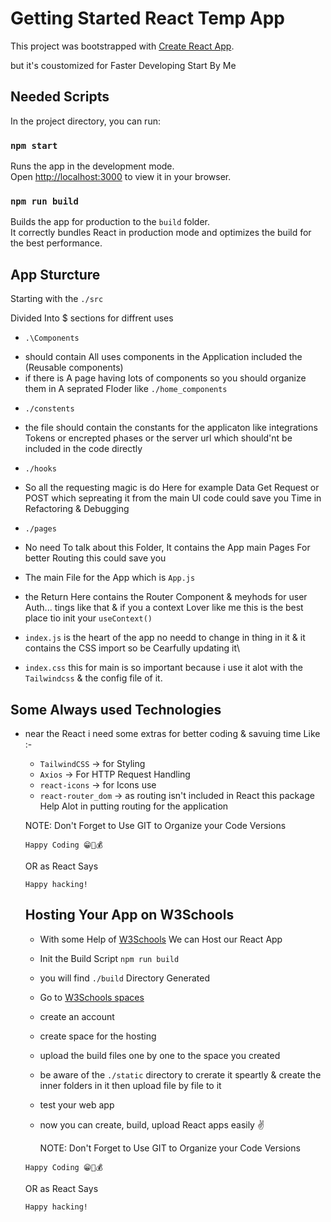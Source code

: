 # Getting Started React Temp App

This project was bootstrapped with [Create React App](https://github.com/facebook/create-react-app).

but it's coustomized for Faster Developing Start By Me

## Needed Scripts

In the project directory, you can run:

### `npm start`

Runs the app in the development mode.\
Open [http://localhost:3000](http://localhost:3000) to view it in your browser.

### `npm run build`

Builds the app for production to the `build` folder.\
It correctly bundles React in production mode and optimizes the build for the best performance.

## App Sturcture

Starting with the `./src`

Divided Into $ sections for diffrent uses

- `.\Components`

* should contain All uses components in the Application included the (Reusable components)
* if there is A page having lots of components so you should organize them in A seprated Floder like `./home_components`

- `./constents`

* the file should contain the constants for the applicaton like integrations Tokens or encrepted phases or the server url which should'nt be included in the code directly

- `./hooks`

* So all the requesting magic is do Here for example Data Get Request or POST
  which sepreating it from the main UI code could save you Time in Refactoring & Debugging

- `./pages`

* No need To talk about this Folder, It contains the App main Pages For better Routing this could save you

- The main File for the App which is `App.js`

- the Return Here contains the Router Component & meyhods for user Auth... tings like that & if you a context Lover like me this is the best place tio init your `useContext()`

- `index.js` is the heart of the app no needd to change in thing in it & it contains the CSS import so be Cearfully updating it\

- `index.css` this for main is so important because i use it alot with the `Tailwindcss` & the config file of it.

## Some Always used Technologies

- near the React i need some extras for better coding & savuing time Like :-

  - `TailwindCSS` -> for Styling
  - `Axios` -> For HTTP Request Handling
  - `react-icons` -> for Icons use
  - `react-router_dom` -> as routing isn't included in React this package Help Alot in putting routing for the application

  NOTE: Don't Forget to Use GIT to Organize your Code Versions

  `Happy Coding 😁🚀💰`

  OR as React Says

  `Happy hacking!`
  
  ## Hosting Your App on W3Schools
  
  - With some Help of [W3Schools](https://www.w3schools.com) We can Host our React App 
  
  - Init the Build Script `npm run build`
  
  - you will find `./build` Directory Generated 
  
  - Go to [W3Schools spaces](https://spaces.w3schools.com)
  
  - create an account 
  
  - create space for the hosting
  
  - upload the build files one by one to the space you created
  
  - be aware of the `./static` directory to crerate it speartly & create the inner folders in it then upload file by file to it
  
  - test your web app
  
  - now you can create, build, upload React apps easily ✌️
  
  
    NOTE: Don't Forget to Use GIT to Organize your Code Versions

  `Happy Coding 😁🚀💰`

  OR as React Says

  `Happy hacking!`
